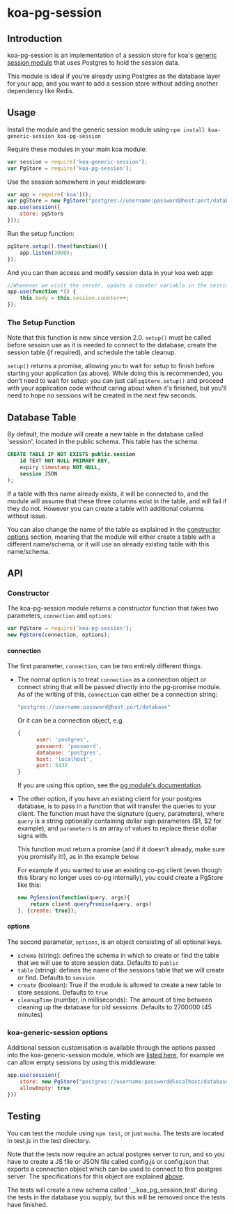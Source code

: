 # koa-pg-session

## Introduction

koa-pg-session is an implementation of a session store for koa's [generic session module](https://github.com/koajs/generic-session) that uses Postgres to hold the session data.

This module is ideal if you're already using Postgres as the database layer for your app, and you want to add a session store without adding another dependency like Redis.

## Usage

Install the module and the generic session module using `npm install koa-generic-session koa-pg-session`

Require these modules in your main koa module:

```javascript
var session = require('koa-generic-session');
var PgStore = require('koa-pg-session');
```

Use the session somewhere in your middleware:

```javascript
var app = require('koa')();
var pgStore = new PgStore("postgres://username:password@host:port/database");
app.use(session({
    store: pgStore
}));
```

Run the setup function:
```javascript
pgStore.setup().then(function(){
    app.listen(3000);
});
```

And you can then access and modify session data in your koa web app:

```javascript
//Whenever we visit the server, update a counter variable in the session and render it as JSON
app.use(function *() {
    this.body = this.session.counter++;
});
```

### The Setup Function

Note that this function is new since version 2.0. `setup()` must be called before session use as it is needed to
connect to the database, create the session table (if required), and schedule the table cleanup.

`setup()` returns a promise, allowing you to wait for setup to finish before starting your application
(as above). While doing this is recommended, you don't need to wait for setup: you can just call `pgStore.setup()`
and proceed with your application code without caring about when it's finished, but you'll need to hope no sessions
will be created in the next few seconds.

## Database Table

By default, the module will create a new table in the database called 'session', located in the public schema. This table has the schema:

```sql
CREATE TABLE IF NOT EXISTS public.session
    id TEXT NOT NULL PRIMARY KEY,
    expiry timestamp NOT NULL,
    session JSON
);
```

If a table with this name already exists, it will be connected to, and the module will assume that these three columns exist in the table, and will fail if they do not. However you can create a table with additional columns without issue.

You can also change the name of the table as explained in the [constructor options](#options) section, meaning that the module will either create a table with a different name/schema, or it will use an already existing table with this name/schema.

## API

### Constructor

The koa-pg-session module returns a constructor function that takes two parameters, `connection` and `options`:

```javascript
var PgStore = require('koa-pg-session');
new PgStore(connection, options);
```

#### connection

The first parameter, `connection`, can be two entirely different things.

 *  The normal option is to treat `connection` as a connection object or connect string that will be passed *directly*
    into the pg-promise module. As of the writing of this, `connection` can either be a connection string:

    ```javascript
    "postgres://username:password@host:port/database"
    ```

    Or it can be a connection object, e.g.

    ```javascript
    {
          user: 'postgres',
          password: 'password',
          database: 'postgres',
          host: 'localhost',
          port: 5432
    }
    ```

    If you are using this option, see the [pg module's documentation](https://github.com/brianc/node-postgres/wiki/pg#connectstring-connectionstring-function-callback).

 *  The other option, if you have an existing client for your postgres database, is to pass in a function
    that will transfer the queries to your client. The function must have the signature (query, parameters),
    where `query` is a string optionally containing dollar sign parameters ($1, $2 for example), and `parameters` is an
    array of values to replace these dollar signs with.

    This function must return a promise (and if it doesn't already, make sure you promisify it!), as in the example below.

    For example if you wanted to use an existing co-pg client (even though this library no longer uses co-pg internally),
    you could create a PgStore like this:

    ```javascript
    new PgSession(function(query, args){
        return client.queryPromise(query, args)
    }, {create: true});
    ```

#### options

The second parameter, `options`, is an object consisting of all optional keys.

* `schema` (string): defines the schema in which to create or find the table that we will use to store session data. Defaults to `public`
* `table` (string): defines the name of the sessions table that we will create or find. Defaults to `session`
* `create` (boolean): True if the module is allowed to create a new table to store sessions. Defaults to `true`
* `cleanupTime` (number, in milliseconds): The amount of time between cleaning up the database for old sessions. Defaults to 2700000 (45 minutes)

### koa-generic-session options

Additional session customisation is available through the options passed into the koa-generic-session module, which are [listed here](https://github.com/koajs/generic-session#options), for example we can allow empty sessions by using this middleware:

```javascript
app.use(session({
    store: new PgStore("postgres://username:password@localhost/database"),
    allowEmpty: true
}))
```

## Testing

You can test the module using `npm test`, or just `mocha`. The tests are located in test.js in the test directory.

Note that the tests now require an actual postgres server to run, and so you have to create a JS file or JSON file called
config.js or config.json that exports a connection object which can be used to connect to this postgres server.
The specifications for this object are explained [above](#connection).

The tests will create a new schema called '__koa_pg_session_test' during the tests in the database you supply, but this
will be removed once the tests have finished.
